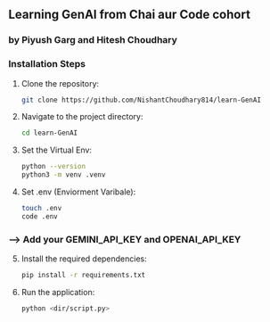 ## Learning GenAI from Chai aur Code cohort
### by Piyush Garg and Hitesh Choudhary

### Installation Steps

1. Clone the repository:
    ```bash
    git clone https://github.com/NishantChoudhary814/learn-GenAI
    ```

2. Navigate to the project directory:
    ```bash
    cd learn-GenAI
    ```

3. Set the Virtual Env:
    ```bash
    python --version
    python3 -m venv .venv
    ```

4. Set .env (Enviorment Varibale):
    ```bash
    touch .env
    code .env
    ```
### --> Add your GEMINI_API_KEY and OPENAI_API_KEY

5. Install the required dependencies:
    ```bash
    pip install -r requirements.txt
    ```

6. Run the application:
    ```bash
    python <dir/script.py>
    ```
